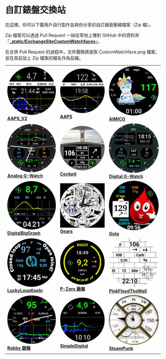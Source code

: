 # 自訂錶盤交換站

在這裡，你可以下載用戶自行製作並與你分享的自訂錶面壓縮檔案（Zip 檔）。

Zip 檔案可以透過 Pull Request 一如往常地上傳到 GitHub 中的資料夾「**[_static/ExchangeSiteCustomWatchfaces](https://github.com/openaps/AndroidAPSdocs/tree/master/docs/_static/ExchangeSiteCustomWatchfaces)**」。

在合併 Pull Request 的過程中，文件團隊將提取 CustomWatchface.png 檔案，並在其前加上 Zip 檔案的檔名作為前綴。



|                                                                                                                                                                                                                                                                     |                                                                                                                                                                                                                                                                 |                                                                                                                                                                                                                                                                    |
| ------------------------------------------------------------------------------------------------------------------------------------------------------------------------------------------------------------------------------------------------------------------- | --------------------------------------------------------------------------------------------------------------------------------------------------------------------------------------------------------------------------------------------------------------- | ------------------------------------------------------------------------------------------------------------------------------------------------------------------------------------------------------------------------------------------------------------------ |
| [![AAPS_V2 錶盤](../images/ExchangeSiteCustomWatchfaces/AAPS_V2-CustomWatchface.png) <br>**AAPS_V2**](https://github.com/openaps/AndroidAPSdocs/raw/refs/heads/master/docs/_static/ExchangeSiteCustomWatchfaces/AAPS_V2.zip)                                    | [![AAPS](../images/ExchangeSiteCustomWatchfaces/AAPS-CustomWatchface.png) <br>**AAPS**](https://github.com/openaps/AndroidAPSdocs/raw/refs/heads/master/docs/_static/ExchangeSiteCustomWatchfaces/AAPS.zip)                                               | [![AIMICO](../images/ExchangeSiteCustomWatchfaces/AIMICO-V1_1-CustomWatchface.png) <br>**AIMICO**](https://github.com/openaps/AndroidAPSdocs/raw/refs/heads/master/docs/_static/ExchangeSiteCustomWatchfaces/AIMICO-V1_1.zip)                                |
| [![Analog G-Watch](../images/ExchangeSiteCustomWatchfaces/Analog_G-Watch-CustomWatchface.png) <br>**Analog G-Watch**](https://github.com/openaps/AndroidAPSdocs/raw/refs/heads/master/docs/_static/ExchangeSiteCustomWatchfaces/Analog_G-Watch.zip)           | [![Cockpit](../images/ExchangeSiteCustomWatchfaces/Cockpit-CustomWatchface.png) <br>**Cockpit**](https://github.com/openaps/AndroidAPSdocs/raw/refs/heads/master/docs/_static/ExchangeSiteCustomWatchfaces/Cockpit.zip)                                   | [![Digital G-Watch](../images/ExchangeSiteCustomWatchfaces/Digital_G-Watch-CustomWatchface.png) <br>**Digital G-Watch**](https://github.com/openaps/AndroidAPSdocs/raw/refs/heads/master/docs/_static/ExchangeSiteCustomWatchfaces/Digital_G-Watch.zip)      |
| [![DigitalBigGraph](../images/ExchangeSiteCustomWatchfaces/DigitalBigGraph-CustomWatchface.png) <br/>**DigitalBigGraph**](https://github.com/openaps/AndroidAPSdocs/raw/refs/heads/master/docs/_static/ExchangeSiteCustomWatchfaces/DigitalBigGraph_v1.5.zip) | [![Gears](../images/ExchangeSiteCustomWatchfaces/Gears-CustomWatchface.jpg) <br>**Gears**](https://github.com/openaps/AndroidAPSdocs/raw/refs/heads/master/docs/_static/ExchangeSiteCustomWatchfaces/Gears.zip)                                           | [![Gota](../images/ExchangeSiteCustomWatchfaces/Gota-CustomWatchface.png) <br>**Gota**](https://github.com/openaps/AndroidAPSdocs/raw/refs/heads/master/docs/_static/ExchangeSiteCustomWatchfaces/Gota_v2.4.zip)                                             |
| [![LuckyLoopKoeln](../images/ExchangeSiteCustomWatchfaces/LuckyLoopKoeln-CustomWatchface.png) <br>**LuckyLoopKoeln**](https://github.com/openaps/AndroidAPSdocs/raw/refs/heads/master/docs/_static/ExchangeSiteCustomWatchfaces/LuckyLoopKoeln.zip)           | [![P-Zero 錶盤](../images/ExchangeSiteCustomWatchfaces/pzero_v1.0-CustomWatchface.png) <br/>**P-Zero 錶盤**](https://github.com/openaps/AndroidAPSdocs/raw/refs/heads/master/docs/_static/ExchangeSiteCustomWatchfaces/pzero_v1.0.zip)                        | [![PinkFloydTheWall](../images/ExchangeSiteCustomWatchfaces/PinkFloydTheWall-CustomWatchface.png) <br/>**PinkFloydTheWall**](https://github.com/openaps/AndroidAPSdocs/raw/refs/heads/master/docs/_static/ExchangeSiteCustomWatchfaces/PinkFloydTheWall.zip) |
| [![Robby 錶盤](../images/ExchangeSiteCustomWatchfaces/Robby_watchface-CustomWatchface.png) <br>**Robby 錶盤**](https://github.com/openaps/AndroidAPSdocs/raw/refs/heads/master/docs/_static/ExchangeSiteCustomWatchfaces/Robby_watchface.zip)                     | [![SimpleDigital](../images/ExchangeSiteCustomWatchfaces/SimpleDigital_v1.3-CustomWatchface.png) <br>**SimpleDigital**](https://github.com/openaps/AndroidAPSdocs/raw/refs/heads/master/docs/_static/ExchangeSiteCustomWatchfaces/SimpleDigital_v1.3.zip) | [![SteamPunk](../images/ExchangeSiteCustomWatchfaces/SteamPunk-CustomWatchface.png) <br>**SteamPunk**](https://github.com/openaps/AndroidAPSdocs/raw/refs/heads/master/docs/_static/ExchangeSiteCustomWatchfaces/SteamPunk.zip)                              |
|                                                                                                                                                                                                                                                                     |                                                                                                                                                                                                                                                                 |                                                                                                                                                                                                                                                                    |
